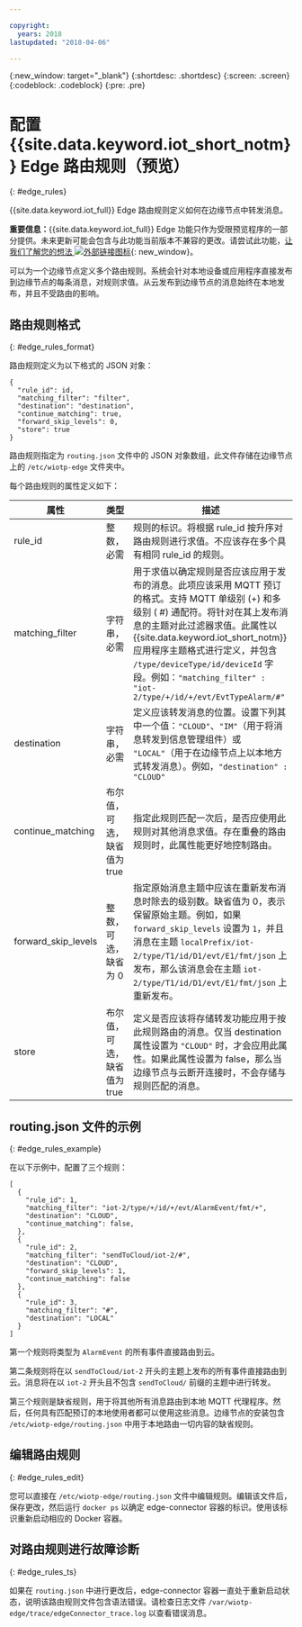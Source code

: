 ```yaml
---

copyright:
  years: 2018
lastupdated: "2018-04-06"

---
```


{:new_window: target="\_blank"}
{:shortdesc: .shortdesc}
{:screen: .screen}
{:codeblock: .codeblock}
{:pre: .pre}


# 配置 {{site.data.keyword.iot_short_notm}} Edge 路由规则（预览）
{: #edge_rules}

{{site.data.keyword.iot_full}} Edge 路由规则定义如何在边缘节点中转发消息。

**重要信息：**{{site.data.keyword.iot_full}} Edge 功能只作为受限预览程序的一部分提供。未来更新可能会包含与此功能当前版本不兼容的更改。请尝试此功能，[让我们了解您的想法 ![外部链接图标](../../../icons/launch-glyph.svg)](https://developer.ibm.com/answers/smart-spaces/17/internet-of-things.html){: new_window}。

可以为一个边缘节点定义多个路由规则。系统会针对本地设备或应用程序直接发布到边缘节点的每条消息，对规则求值。从云发布到边缘节点的消息始终在本地发布，并且不受路由的影响。

## 路由规则格式
{: #edge_rules_format}

路由规则定义为以下格式的 JSON 对象：

```
{
  "rule_id": id,
  "matching_filter": "filter",
  "destination": "destination",
  "continue_matching": true,
  "forward_skip_levels": 0,
  "store": true
}
```

路由规则指定为 `routing.json` 文件中的 JSON 对象数组，此文件存储在边缘节点上的 `/etc/wiotp-edge` 文件夹中。

每个路由规则的属性定义如下：

属性|类型|描述
------------- | -----------| -----------
rule_id|整数，必需|规则的标识。将根据 rule_id 按升序对路由规则进行求值。不应该存在多个具有相同 rule_id 的规则。
matching_filter|字符串，必需|用于求值以确定规则是否应该应用于发布的消息。此项应该采用 MQTT 预订的格式。支持 MQTT 单级别 (+) 和多级别 ( #) 通配符。将针对在其上发布消息的主题对此过滤器求值。此属性以 {{site.data.keyword.iot_short_notm}} 应用程序主题格式进行定义，并包含 `/type/deviceType/id/deviceId` 字段。例如：`"matching_filter" : "iot-2/type/+/id/+/evt/EvtTypeAlarm/#"`
destination|字符串，必需|定义应该转发消息的位置。设置下列其中一个值：`"CLOUD"`、`"IM"`（用于将消息转发到信息管理组件）或 `"LOCAL"`（用于在边缘节点上以本地方式转发消息）。例如，`"destination" : "CLOUD"`
continue_matching|布尔值，可选，缺省值为 true|指定此规则匹配一次后，是否应使用此规则对其他消息求值。存在重叠的路由规则时，此属性能更好地控制路由。
forward_skip_levels|整数，可选，缺省为 0|指定原始消息主题中应该在重新发布消息时除去的级别数。缺省值为 0，表示保留原始主题。例如，如果 `forward_skip_levels` 设置为 `1`，并且消息在主题 `localPrefix/iot-2/type/T1/id/D1/evt/E1/fmt/json` 上发布，那么该消息会在主题 `iot-2/type/T1/id/D1/evt/E1/fmt/json` 上重新发布。
store|布尔值，可选，缺省值为 true|定义是否应该将存储转发功能应用于按此规则路由的消息。仅当 destination 属性设置为 `"CLOUD"` 时，才会应用此属性。如果此属性设置为 false，那么当边缘节点与云断开连接时，不会存储与规则匹配的消息。

## routing.json 文件的示例
{: #edge_rules_example}

在以下示例中，配置了三个规则：
```
[
  {
    "rule_id": 1,
    "matching_filter": "iot-2/type/+/id/+/evt/AlarmEvent/fmt/+",
    "destination": "CLOUD",
    "continue_matching": false,
  },
  {
    "rule_id": 2,
    "matching_filter": "sendToCloud/iot-2/#",
    "destination": "CLOUD",
    "forward_skip_levels": 1,
    "continue_matching": false
  },
  {
    "rule_id": 3,
    "matching_filter": "#",
    "destination": "LOCAL"
  }
]
```

第一个规则将类型为 `AlarmEvent` 的所有事件直接路由到云。

第二条规则将在以 `sendToCloud/iot-2` 开头的主题上发布的所有事件直接路由到云。消息将在以 `iot-2` 开头且不包含 `sendToCloud/` 前缀的主题中进行转发。

第三个规则是缺省规则，用于将其他所有消息路由到本地 MQTT 代理程序。然后，任何具有匹配预订的本地使用者都可以使用这些消息。边缘节点的安装包含 `/etc/wiotp-edge/routing.json` 中用于本地路由一切内容的缺省规则。

## 编辑路由规则
{: #edge_rules_edit}

您可以直接在 `/etc/wiotp-edge/routing.json` 文件中编辑规则。编辑该文件后，保存更改，然后运行 `docker ps` 以确定 edge-connector 容器的标识。使用该标识重新启动相应的 Docker 容器。

## 对路由规则进行故障诊断
{: #edge_rules_ts}

如果在 `routing.json` 中进行更改后，edge-connector 容器一直处于重新启动状态，说明该路由规则文件包含语法错误。请检查日志文件 `/var/wiotp-edge/trace/edgeConnector_trace.log` 以查看错误消息。
